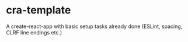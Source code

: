# cra-template
A create-react-app with basic setup tasks already done (ESLint, spacing, CLRF line endings etc.)
